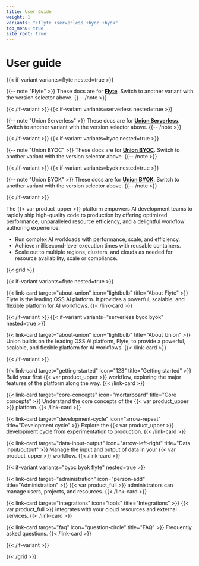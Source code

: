 ```yaml
---
title: User Guide
weight: 1
variants: "+flyte +serverless +byoc +byok"
top_menu: true
site_root: true
---
```


# User guide

{{< if-variant variants=flyte nested=true >}}

{{-- note "Flyte" >}}
These docs are for [**Flyte**](./about-union.md#flyte).
Switch to another variant with the version selector above.
{{-- /note >}}

{{< /if-variant >}}
{{< if-variant variants=serverless nested=true >}}

{{-- note "Union Serverless" >}}
These docs are for [**Union Serverless**](./about-union.md#union-serverless).
Switch to another variant with the version selector above.
{{-- /note >}}

{{< /if-variant >}}
{{< if-variant variants=byoc nested=true >}}

{{-- note "Union BYOC" >}}
These docs are for [**Union BYOC**](./about-union.md#union-byoc).
Switch to another variant with the version selector above.
{{-- /note >}}

{{< /if-variant >}}
{{< if-variant variants=byok nested=true >}}

{{-- note "Union BYOK" >}}
These docs are for [**Union BYOK**](./about-union.md#union-byok).
Switch to another variant with the version selector above.
{{-- /note >}}

{{< /if-variant >}}

The {{< var product_upper >}} platform empowers AI development teams to rapidly ship high-quality code to production by offering optimized performance, unparalleled resource efficiency, and a delightful workflow authoring experience.

* Run complex AI workloads with performance, scale, and efficiency.
* Achieve millisecond-level execution times with reusable containers.
* Scale out to multiple regions, clusters, and clouds as needed for resource availability, scale or compliance.

{{< grid >}}

{{< if-variant variants=flyte nested=true >}}

{{< link-card target="about-union" icon="lightbulb" title="About Flyte" >}}
Flyte is the leading OSS AI platform. It provides a powerful, scalable, and flexible platform for AI workflows.
{{< /link-card >}}

{{< /if-variant >}}
{{< if-variant variants="serverless byoc byok" nested=true >}}

{{< link-card target="about-union" icon="lightbulb" title="About Union" >}}
Union builds on the leading OSS AI platform, Flyte, to provide a powerful, scalable, and flexible platform for AI workflows.
{{< /link-card >}}

{{< /if-variant >}}

{{< link-card target="getting-started" icon="123" title="Getting started" >}}
Build your first {{< var product_upper >}} workflow, exploring the major features of the platform along the way.
{{< /link-card >}}

{{< link-card target="core-concepts" icon="mortarboard" title="Core concepts" >}}
Understand the core concepts of the {{< var product_upper >}} platform.
{{< /link-card >}}

{{< link-card target="development-cycle" icon="arrow-repeat" title="Development cycle" >}}
Explore the {{< var product_upper >}} development cycle from experimentation to production.
{{< /link-card >}}

{{< link-card target="data-input-output" icon="arrow-left-right" title="Data input/output" >}}
Manage the input and output of data in your {{< var product_upper >}} workflow.
{{< /link-card >}}

{{< if-variant variants="byoc byok flyte" nested=true >}}

{{< link-card target="administration" icon="person-add" title="Administration" >}}
{{< var product_full >}} administrators can manage users, projects, and resources.
{{< /link-card >}}

{{< link-card target="integrations" icon="tools" title="Integrations" >}}
{{< var product_full >}} integrates with your cloud resources and external services.
{{< /link-card >}}

{{< link-card target="faq" icon="question-circle" title="FAQ" >}}
Frequently asked questions.
{{< /link-card >}}

{{< /if-variant >}}

{{< /grid >}}
